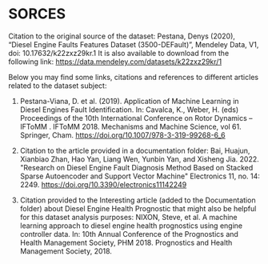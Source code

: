 # SORCES 


Citation to the original source of the dataset:
Pestana, Denys (2020), “Diesel Engine Faults Features Dataset (3500-DEFault)”, Mendeley Data, V1, doi: 10.17632/k22zxz29kr.1
It is also available to download from the following link: https://data.mendeley.com/datasets/k22zxz29kr/1


Below you may find some links, citations and references to different articles related to the dataset subject:

1) Pestana-Viana, D. et al. (2019). Application of Machine Learning in Diesel Engines Fault Identification. In: Cavalca, K., Weber, H. (eds) Proceedings of the 10th International Conference on Rotor Dynamics – IFToMM . IFToMM 2018. Mechanisms and Machine Science, vol 61. Springer, Cham. https://doi.org/10.1007/978-3-319-99268-6_6

2) Citation to the article provided in a documentation folder: Bai, Huajun, Xianbiao Zhan, Hao Yan, Liang Wen, Yunbin Yan, and Xisheng Jia. 2022. "Research on Diesel Engine Fault Diagnosis Method Based on Stacked Sparse Autoencoder and Support Vector Machine" Electronics 11, no. 14: 2249. https://doi.org/10.3390/electronics11142249

3) Citation provided to the Interesting article (added to the Documentation folder) about Diesel Engine Health Prognostic that might also be helpful for this dataset analysis purposes: NIXON, Steve, et al. A machine learning approach to diesel engine health prognostics using engine controller data. In: 10th Annual Conference of the Prognostics and Health Management Society, PHM 2018. Prognostics and Health Management Society, 2018.





